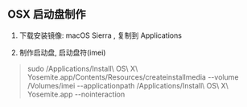 
## OSX 启动盘制作

1. 下载安装镜像: macOS Sierra , 复制到 Applications

2. 制作启动盘,  启动盘符(imei)

>sudo /Applications/Install\ OS\ X\ Yosemite.app/Contents/Resources/createinstallmedia --volume /Volumes/imei --applicationpath /Applications/Install\ OS\ X\ Yosemite.app --nointeraction